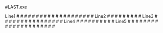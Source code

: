 #LAST.exe

Line1 #               #          # # #   # # # # #        # # # #     #       #     # # # #
Line2 #              #  #       #            #            #             #   #       #
Line3 #             #    #       # # #       #            # # # #         #         # # # #
Line4 #            #  #   #           #      #            #             #   #       #
Line5 # # # #     #        #     # # #       #      #     # # # #     #       #     # # # #
